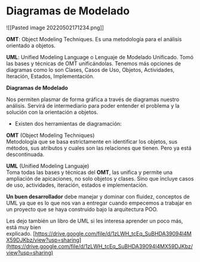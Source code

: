 # Diagramas de Modelado

![[Pasted image 20220502171234.png]]

**OMT**: Object Modeling Techniques. Es una metodología para el análisis orientado a objetos.

**UML**: Unified Modeling Language o Lenguaje de Modelado Unificado. Tomó las bases y técnicas de OMT unificándolas. Tenemos más opciones de diagramas como lo son Clases, Casos de Uso, Objetos, Actividades, Iteración, Estados, Implementación.

**Diagramas de Modelado**

Nos permiten plasmar de forma gráfica a través de diagramas nuestro análisis. Servirá de intermediario para poder entender el problema y la solución con la orientación a objetos.

-   Existen dos herramientas de diagramación:

**OMT** (Object Modeling Techniques)  
Metodología que se basa estrictamente en identificar los objetos, sus métodos, sus atributos y cuales son las relaciones que tienen. Pero ya está descontinuada.

**UML** (Unified Modeling Languaje)  
Toma todas las bases y técnicas del **OMT**, las unifica y permite una ampliación de apicaciones, no solo objetos y clases. Sino que incluye casos de uso, actividades, iteración, estados e implementación.

**Un buen desarrollador** debe manejar y dominar con fluidez, conceptos de UML ya que es lo que nos van a entregar cuando empecemos a trabajar en un proyecto que se haya construido bajo la arquitectura POO.

Les dejo también un libro de UML si les interesa aprender un poco más, está muy bien explicado. [https://drive.google.com/file/d/1zLWH_tcEq_SuBHDA39094l4MX59DJKbz/view?usp=sharing](https://drive.google.com/file/d/1zLWH_tcEq_SuBHDA39094l4MX59DJKbz/view?usp=sharing)